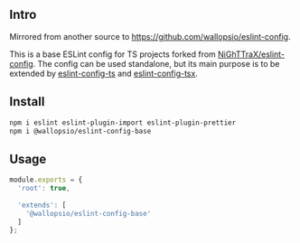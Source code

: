 ## Intro

Mirrored from another source to https://github.com/wallopsio/eslint-config.

This is a base ESLint config for TS projects forked from [NiGhTTraX/eslint-config](https://github.com/NiGhTTraX/eslint-config). The config can be used standalone, but its main purpose is to be extended by [eslint-config-ts](../ts) and [eslint-config-tsx](../tsx).

## Install

```sh
npm i eslint eslint-plugin-import eslint-plugin-prettier
npm i @wallopsio/eslint-config-base
```

## Usage

```js
module.exports = {
  'root': true,
  
  'extends': [
    '@wallopsio/eslint-config-base'
  ]
};
```
